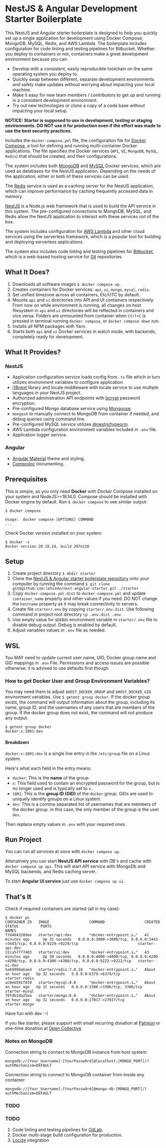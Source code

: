 # NestJS & Angular Development Starter Boilerplate

This NestJS and Angular starter boilerplate is designed to help you quickly set up a single application for development
using Docker Compose, MongoDB, MySQL, Redis, and AWS Lambda. The boilerplate includes configuration for code linting
and testing pipelines for Bitbucket. Whether you deploy to containers or not, containers make a great development environment because you can:

- Develop with a consistent, easily reproducible toolchain on the same operating system you deploy to.
- Quickly swap between different, separate development environments and safely make updates without worrying about impacting your local machine.
- Make it easy for new team members / contributors to get up and running in a consistent development environment.
- Try out new technologies or clone a copy of a code base without impacting your local setup.

**NOTICE: Starter is supposed to use in development, testing or staging environments. DO NOT use it for production even if the effort was made to use the best security practices.**

Includes the `docker-compose.yml` file, the configuration file for [Docker Compose](https://docs.docker.com/compose/),
a tool for defining and running multi-container Docker applications. The file specifies the Docker services (`API`, `UI`, `MongoDB`,
`MySQL`, `Redis`) that should be created, and their configurations.

The system includes both [MongoDB](https://www.mongodb.com/docs/) and [MySQL](https://dev.mysql.com/doc/refman/8.0/en/)
Docker services, which are used as databases for the NestJS application. Depending on the needs of the application,
either or both of these services can be used.

The [Redis](https://redis.io/docs/about/) service is used as a caching server for the NestJS application, which can
improve performance by caching frequently accessed data in memory.

[NestJS](https://docs.nestjs.com/) is a Node.js web framework that is used to build the API service in this system. The
pre-configured connections to MongoDB, MySQL, and Redis allow the NestJS application to interact with these
services out of the box.

The system includes configuration for [AWS Lambda](https://aws.amazon.com/lambda/) and other cloud services using the
serverless framework, which is a popular tool for building and deploying serverless applications.

The system also includes code linting and testing pipelines for
[Bitbucket](https://bitbucket.org/product/features/pipelines), which is a web-based hosting service for
[Git](https://git-scm.com/about) repositories.

## What It Does?

1. Downloads all software images `$ docker compose up`.
2. Creates containers for Docker services: `api`, `ui`, `mongo`, `mysql`, `redis`.
3. Set unified timezone across all containers, Etc/UTC by default.
4. Mounts `api` and `ui` directories into API and UI containers respectively. From now on while environment is running, all changes on host filesystem in `api` and `ui` directories will be reflected in containers and vice versa. Folders are unmounted from container when `Ctrl+C` is pressed in terminal running `docker compose`, or `docker compose down` run.
5. Installs all NPM packages with Yarn.
6. Starts both `api` and `ui` Docker services in watch mode, with backends, completely ready for development.

## What It Provides?

### NestJS

- Application configuration service loads config from `.ts` file which in turn utilizes environment variables to configure application.
- [i18next](https://www.i18next.com/overview/getting-started) library and locale middleware with locale service to use multiple languages in your NestJS project.
- Authorized administration API endpoints with [bcrypt](https://github.com/kelektiv/node.bcrypt.js#readme) password encryption.
- Pre-configured Mongo database service using [Mongoose](https://mongoosejs.com/docs/).
- `mongosh` to manually connect to MongoDB from container if needed, and debug queries using command line.
- Pre-configured MySQL service utilizes [@nestjs/typeorm](https://docs.nestjs.com/techniques/database).
- AWS Lambda configuration environment variables included in `.env` file.
- Application logger service.

### Angular

- [Angular Material](https://material.angular.io/guide/getting-started) theme and styling.
- [Compodoc](https://compodoc.app/) documenting.

## Prerequisites

This is simple, as you only need **Docker** with Docker Compose installed on your system and NodeJS>=16.14.0.
Compose should be installed with Docker engine by default. Run `$ docker compose` to see similar output:

```shell
$ docker compose

Usage:  docker compose [OPTIONS] COMMAND
...
```

Check Docker version installed on your system:

```shell
$ docker -v
Docker version 20.10.24, build 297e128
```

## Setup

1. Create project directory `$ mkdir starter`
2. Clone the [NestJS & Angular starter boilerplate repository](https://github.com/lehcode/nest-angular-starter) onto your computer by running the command `$ git clone git@github.com:lehcode/nest-angular-starter.git ./starter`
3. Copy `docker-compose.yml.dist` to `docker-compose.yml` and update `container_name` property and other values if you need. DO NOT change the `hostname` property as it may break connectivity to servers.
4. Create file `starter/.env` by copying `starter/.env.dist`. Use following command in project root directory `cp .env.dist .env`.
5. Use empty value for `$DEBUG` environment variable in `starter/.env` file to disable debug output. Debug is enabled by default.
6. Adjust variables values in `.env` file as needed.

## WSL

You MAY need to update current user name, UID, Docker group name and GID mappings in `.env` File. Permissions and access issues are possible otherwise; it is advised to use defaults first though.

### How to get Docker User and Group Environment Variables?

You may need them to adjust `$HOST_DOCKER_GROUP` and `$HOST_DOCKER_GID` environment variables. Use `$ getent group docker`. If the docker group exists, the command will output information about the group, including its name, group ID, and the usernames of any users that are members of the group. If the docker group does not exist, the command will not produce any output.

```shell
$ getent group docker
docker:x:1001:dev
```

#### Breakdown

`docker:x:1001:dev` is a single line entry in the `/etc/group` file on a Linux system.

Here's what each field in the entry means:

- `docker`: This is the **name** of the group.
- `x`: This field used to contain an encrypted password for the group, but is no longer used and is typically set to `x`.
- `1001`: This is the **group ID (GID)** of the `docker` group. GIDs are used to uniquely identify groups on a Linux system.
- `dev`: This is a comma-separated list of usernames that are members of the docker group. In this case, the only member of the group is the user `dev`.

Then replace empty values in `.env` with your required ones.

## Run Project

You can run all services at once with `docker compose up`.

Altenatively you can start **NestJS API service** with DB's and cache with `docker compose up api`. This will start API service with MongoDb and MySQL backends, and Redis caching server.

To start **Angular UI service** just use `docker compose up ui`.

## That's It

Check if required containers are started (all in my case):

```shell
$ docker ps
CONTAINER ID   IMAGE                  COMMAND                  CREATED             STATUS          PORTS                                                                                            NAMES
f7d404320dee   starter/api:dev        "docker-entrypoint.s…"   41 minutes ago      Up 31 seconds   0.0.0.0:3000->3000/tcp, 0.0.0.0:3443->3443/tcp, 0.0.0.0:9229->9229/tcp                           starter-api-dev
22ca57777403   starter/ui:dev         "docker-entrypoint.s…"   43 minutes ago      Up 30 seconds   0.0.0.0:4000->4000/tcp, 0.0.0.0:4200->4200/tcp, 0.0.0.0:4300->4300/tcp, 0.0.0.0:9222->9222/tcp   starter-ui-dev
5e69999a6aed   starter/redis:7.0.10   "docker-entrypoint.s…"   About an hour ago   Up 32 seconds   0.0.0.0:6379->6379/tcp                                                                           starter-redis
ac0eb591f839   starter/mysql:8.0      "docker-entrypoint.s…"   About an hour ago   Up 31 seconds   0.0.0.0:3306->3306/tcp, 3306/tcp                                                                starter-mysql
70fdb1da25ea   starter/mongo:6.0      "docker-entrypoint.s…"   About an hour ago   Up 32 seconds   0.0.0.0:27017->27017/tcp                                                                         starter-mongo

```

Have fun with dev :-)

If you like starter, please support with small recurring donation at [Patreon](https://www.patreon.com/lehcode) or one-time donation at [Open Collective](https://opencollective.com/nestjs-and-angular-starter)

### Notes on MongoDB

Connection string to connect to MongoDB instance from host system:

`mongodb://[Your_Username]:[YourPassw0rd]@localhost:[MONGO_PORT]/?authMechanism=DEFAULT`

Connection string to connect to MongoDB container from inside any container:

`mongodb://[Your_Username]:[YourPassw0rd]@mongo-db:[MONGO_PORT]/?authMechanism=DEFAULT`

### TODO

### TODO

1. Code linting and testing pipelines for [GitLab](https://docs.gitlab.com/ee/ci/pipelines/).
2. Docker multi-stage build configuration for production.
3. [Locize](https://locize.com/) integration
